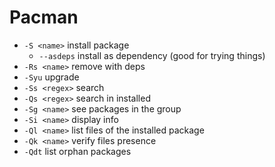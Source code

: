 # Pacman

* `-S <name>` install package
    * `--asdeps` install as dependency (good for trying things)
* `-Rs <name>` remove with deps
* `-Syu` upgrade
* `-Ss <regex>` search
* `-Qs <regex>` search in installed
* `-Sg <name>` see packages in the group
* `-Si <name>` display info
* `-Ql <name>` list files of the installed package
* `-Qk <name>` verify files presence
* `-Qdt` list orphan packages
